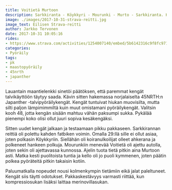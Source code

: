 ```yaml
---
title: Voitietä Murtoon
description: Sarkkiranta - Köykkyri - Mourunki - Murto - Sarkkiranta. Hiekka- ja soratietä tuli nieltyä reilun 30 kilometrin verran.
image: ./images/2017-10-31-strava-reitti.jpg
image_text: Eilisen Strava-reitti
author: Jarkko Tervonen
date: 2017-10-31 10:05:16
rides:
- https://www.strava.com/activities/1254007140/embed/5b6142316c9f8fc97132229e9bac493cceaf6bcb
categories:
- Pyöräily
tags:
- pk
- maastopyöräily
- 45nrth
- japanther
---
```

Lauantain maantielenkki sinetöi päätöksen, että paremmat kengät talvikäyttöön täytyy saada. Kävin sitten hakemassa norjalaiselta 45NRTH:n Japanther -talvipyöräilykengät. Kengät tuntuivat hiukan muovisilta, mutta silti paljon lämpimimmiltä kuin muut omistamani pyöräilykengät. Valitsin kooh 48, jotta kengän sisään mahtuu vähän paksumpi sukka. Pykälää pienempi koko olisi ollut juuri sopiva kesäkengäksi.

Sitten uudet kengät jalkaan ja testaamaan pikku pakkaseen. Sarkkirannan reittiä oli polettu kahden fatbiken voimin. Omalla 29:llä sille ei ollut asiaa, joten polkasin Köykkyriin. Siellähän oli koiranulkoilijat olleet ahkerana ja polkeneet hankeen polkuja. Mourunkiin menevää Voitietä oli ajettu autolla, joten sekin oli ajettavassa kunnossa. Ajelin tuota tietä pitkin aina Murtoon asti. Matka kesti puolitoista tuntia ja kello oli jo puoli kymmenen, joten päätin polkea pyöräteitä pitkin takaisin kotiin.

Paluumatkalla nopeudet nousi kolmenkympin tietämiin eikä jalat paleltuneet. Kengät siis täytti odotukset. Pakkaskestävyys varmasti riittää, kun kompressiosukan lisäksi laittaa merinovillasukan.
